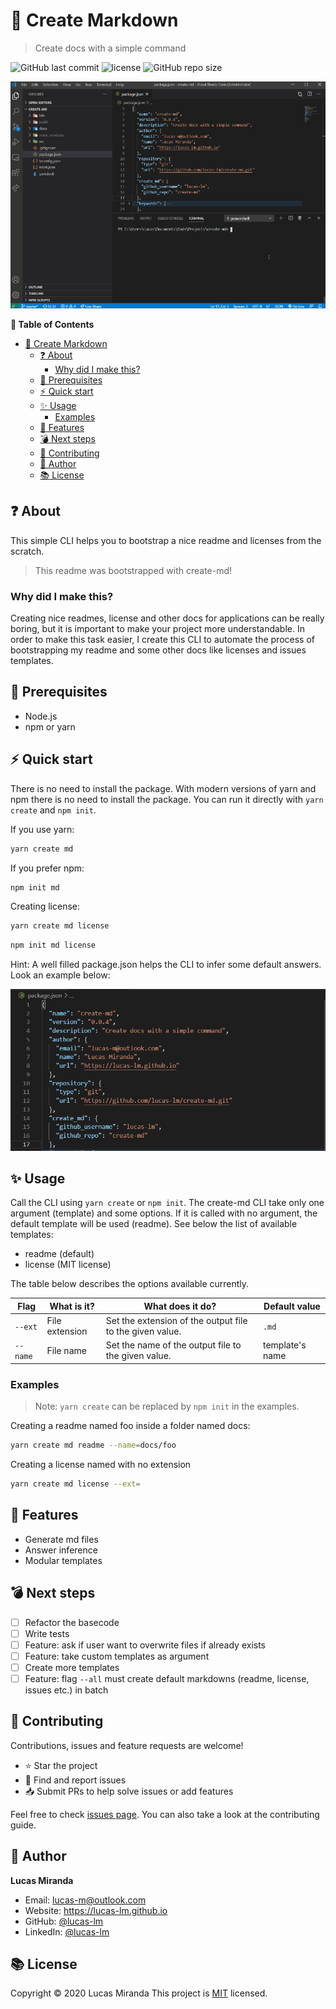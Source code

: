 # :information_desk_person: Create Markdown

> Create docs with a simple command

![GitHub last commit](https://img.shields.io/github/last-commit/lucas-lm/create-md)
![license](https://img.shields.io/github/license/lucas-lm/create-md)
![GitHub repo size](https://img.shields.io/github/repo-size/lucas-lm/create-md)

![demo](media/demo.gif)

**:pushpin: Table of Contents**

- [:information_desk_person: Create Markdown](#information_desk_person-create-markdown)
  - [:question: About](#question-about)
    - [Why did I make this?](#why-did-i-make-this)
  - [:eyes: Prerequisites](#eyes-prerequisites)
  - [:zap: Quick start](#zap-quick-start)
  - [:sparkles: Usage](#sparkles-usage)
    - [Examples](#examples)
  - [:rocket: Features](#rocket-features)
  - [:bomb: Next steps](#bomb-next-steps)
  - [:star2: Contributing](#star2-contributing)
  - [:bow: Author](#bow-author)
  - [:books: License](#books-license)

## :question: About

This simple CLI helps you to bootstrap a nice readme and licenses from the scratch.

> This readme was bootstrapped with create-md!

### Why did I make this?

Creating nice readmes, license and other docs for applications can be really boring, but it is important to make your project more understandable. In order to make this task easier, I create this CLI to automate the process of bootstrapping my readme and some other docs like licenses and issues templates.


## :eyes: Prerequisites

- Node.js
- npm or yarn

## :zap: Quick start

There is no need to install the package. With modern versions of yarn and npm there is no need to install the package. You can run it directly with `yarn create` and `npm init`.

If you use yarn:

```sh
yarn create md
```

If you prefer npm:

```sh
npm init md
```

Creating license:

```sh
yarn create md license
```
```sh
npm init md license
```

Hint: A well filled package.json helps the CLI to infer some default answers. Look an example below:

![package.json example](media/pkgexample.png)

## :sparkles: Usage

Call the CLI using `yarn create` or `npm init`. The create-md CLI take only one argument (template) and some options. If it is called with no argument, the default template will be used (readme). See below the list of available templates:

- readme (default)
- license (MIT license)

The table below describes the options available currently.

| Flag   | What is it? | What does it do? | Default value |
|--------|-------------|------------------| --------------|
| `--ext`  | File extension | Set the extension of the output file to the given value. | `.md` |
| `--name` | File name | Set the name of the output file to the given value. | template's name |

### Examples

> Note: `yarn create` can be replaced by `npm init` in the examples.

Creating a readme named foo inside a folder named docs:
```sh
yarn create md readme --name=docs/foo
```

Creating a license named with no extension
```sh
yarn create md license --ext=
```

## :rocket: Features

- Generate md files
- Answer inference
- Modular templates

## :bomb: Next steps

- [ ] Refactor the basecode
- [ ] Write tests
- [ ] Feature: ask if user want to overwrite files if already exists
- [ ] Feature: take custom templates as argument
- [ ] Create more templates
- [ ] Feature: flag `--all` must create default markdowns (readme, license, issues etc.) in batch

## :star2: Contributing

Contributions, issues and feature requests are welcome!

- ⭐️ Star the project
- 🐛 Find and report issues
- 📥 Submit PRs to help solve issues or add features

Feel free to check [issues page](https://github.com//create-md/issues). You can also take a look at the contributing guide.

## :bow: Author

**Lucas Miranda** 
* Email: lucas-m@outlook.com
* Website: https://lucas-lm.github.io
* GitHub: [@lucas-lm](https://github.com/lucas-lm)
* LinkedIn: [@lucas-lm](https://linkedin.com/in/lucas-lm)

## :books: License

Copyright © 2020 Lucas Miranda
This project is [MIT](license.md) licensed.
